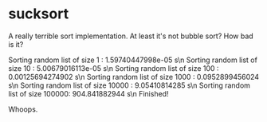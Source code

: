 sucksort
========

A really terrible sort implementation. At least it's not bubble sort?
How bad is it?

Sorting random list of size 1     :  1.59740447998e-05 s\n
Sorting random list of size 10    :  5.00679016113e-05 s\n
Sorting random list of size 100   :  0.00125694274902 s\n
Sorting random list of size 1000  :  0.0952899456024 s\n
Sorting random list of size 10000 :  9.05410814285 s\n
Sorting random list of size 100000:  904.841882944 s\n
Finished!

Whoops.

